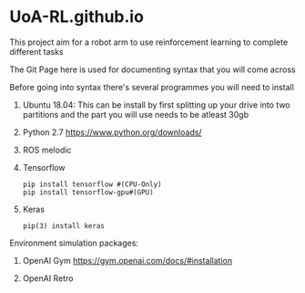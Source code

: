 # UoA-RL.github.io

This project aim for a robot arm to use reinforcement learning to complete different tasks

The Git Page here is used for documenting syntax that you will come across

Before going into syntax there's several programmes you will need to install
1) Ubuntu 18.04:
  This can be install by first splitting up your drive into two partitions and the part you will use needs to be atleast 30gb
  
  
2) Python 2.7 
  https://www.python.org/downloads/
  
3) ROS melodic
  
4) Tensorflow 
   ```
   pip install tensorflow #(CPU-Only)
   pip install tensorflow-gpu#(GPU)
      ```
   
5) Keras 
   ```
   pip(3) install keras
   ```
  

Environment simulation packages: 
1) OpenAI Gym
   https://gym.openai.com/docs/#installation
   
2) OpenAI Retro
